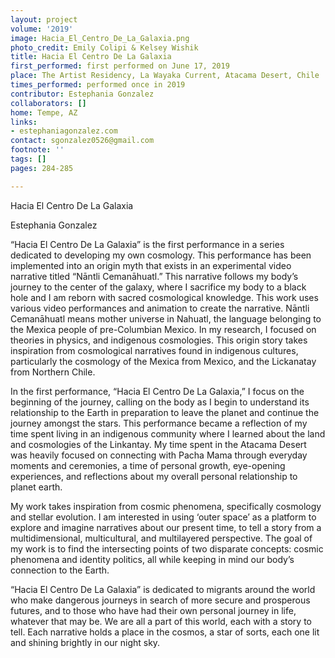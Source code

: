```yaml
---
layout: project
volume: '2019'
image: Hacia_El_Centro_De_La_Galaxia.png
photo_credit: Emily Colipi & Kelsey Wishik
title: Hacia El Centro De La Galaxia
first_performed: first performed on June 17, 2019
place: The Artist Residency, La Wayaka Current, Atacama Desert, Chile
times_performed: performed once in 2019
contributor: Estephania Gonzalez
collaborators: []
home: Tempe, AZ
links:
- estephaniagonzalez.com
contact: sgonzalez0526@gmail.com
footnote: ''
tags: []
pages: 284-285

---
```


Hacia El Centro De La Galaxia

Estephania Gonzalez

“Hacia El Centro De La Galaxia” is the first performance in a series dedicated to developing my own cosmology. This performance has been implemented into an origin myth that exists in an experimental video narrative titled “Nāntli Cemanāhuatl.” This narrative follows my body’s journey to the center of the galaxy, where I sacrifice my body to a black hole and I am reborn with sacred cosmological knowledge. This work uses various video performances and animation to create the narrative. Nāntli Cemanāhuatl means mother universe in Nahuatl, the language belonging to the Mexica people of pre-Columbian Mexico. In my research, I focused on theories in physics, and indigenous cosmologies. This origin story takes inspiration from cosmological narratives found in indigenous cultures, particularly the cosmology of the Mexica from Mexico, and the Lickanatay from Northern Chile.

In the first performance, “Hacia El Centro De La Galaxia,” I focus on the beginning of the journey, calling on the body as I begin to understand its relationship to the Earth in preparation to leave the planet and continue the journey amongst the stars. This performance became a reflection of my time spent living in an indigenous community where I learned about the land and cosmologies of the Linkantay. My time spent in the Atacama Desert was heavily focused on connecting with Pacha Mama through everyday moments and ceremonies, a time of personal growth, eye-opening experiences, and reflections about my overall personal relationship to planet earth.

My work takes inspiration from cosmic phenomena, specifically cosmology and stellar evolution. I am interested in using ‘outer space’ as a platform to explore and imagine narratives about our present time, to tell a story from a multidimensional, multicultural, and multilayered perspective. The goal of my work is to find the intersecting points of two disparate concepts: cosmic phenomena and identity politics, all while keeping in mind our body’s connection to the Earth.

“Hacia El Centro De La Galaxia” is dedicated to migrants around the world who make dangerous journeys in search of more secure and prosperous futures, and to those who have had their own personal journey in life, whatever that may be. We are all a part of this world, each with a story to tell. Each narrative holds a place in the cosmos, a star of sorts, each one lit and shining brightly in our night sky.
